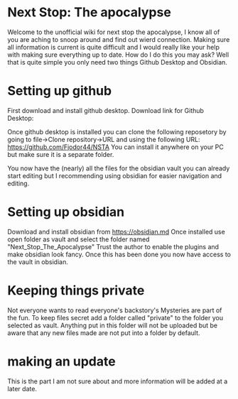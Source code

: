 # Next Stop: The apocalypse
Welcome to the unofficial wiki for next stop the apocalypse, I know all of you are aching to snoop around and find out wierd connection. Making sure all information is current is quite difficult and I would really like your help with making sure everything up to date. How do I do this you may ask? Well that is quite simple you only need two things Github Desktop and Obsidian.

# Setting up github

First download and install github desktop. 
Download link for Github Desktop:

Once github desktop is installed you can clone the following reposetory by going to file->Clone repository->URL and using the following URL:  https://github.com/Fjodor44/NSTA
You can install it anywhere on your PC but make sure it is a separate folder.

You now have the (nearly) all the files for the obsidian vault you can already start editing but I recommending using obsidian for easier navigation and editing.

# Setting up obsidian

Download and install obsidian from https://obsidian.md
Once installed use open folder as vault and select the folder named "Next_Stop_The_Apocalypse" 
Trust the author to enable the plugins and make obsidian look fancy.
Once this has been done you now have access to the vault in obsidian.

# Keeping things private

Not everyone wants to read everyone's backstory's Mysteries are part of the fun. To keep files secret add a folder called "private" to the folder you selected as vault. Anything put in this folder will not be uploaded but be aware that any new files made are not put into a folder by default. 

# making an update

This is the part I am not sure about and more information will be added at a later date.